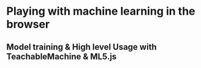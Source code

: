 # Playing with machine learning in the browser

## Model training & High level Usage with TeachableMachine & ML5.js
